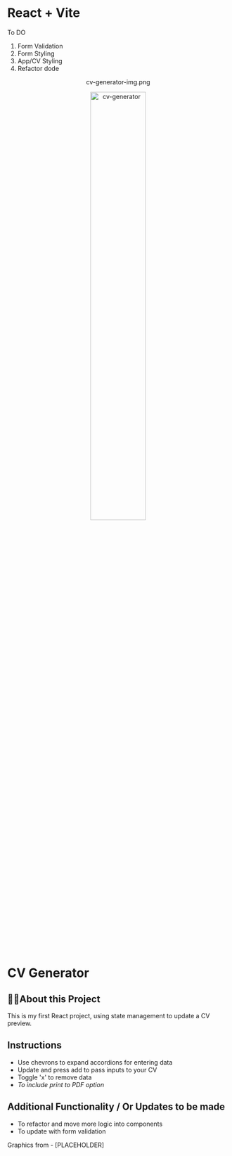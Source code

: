 <!-- @format -->

# React + Vite

To DO

1. Form Validation
2. Form Styling
3. App/CV Styling
4. Refactor dode

<!-- @format -->

<div align="center">
  
<!-- <img screenshot of page/> -->

cv-generator-img.png

<img src="https://github.com/TomJS14/cv-generator/assets/133436558/a1c736a8-6e30-48aa-a2bf-edadb7dc8d1f" alt="cv-generator" width="50%" style="border-radius: 10px" />

  
</div>

# CV Generator

## 👨‍💻About this Project

This is my first React project, using state management to update a CV preview.

## Instructions

- Use chevrons to expand accordions for entering data
- Update and press add to pass inputs to your CV
- Toggle 'x' to remove data
- _To include print to PDF option_

## Additional Functionality / Or Updates to be made

- To refactor and move more logic into components
- To update with form validation

Graphics from - [PLACEHOLDER]
